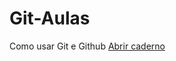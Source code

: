 # Git-Aulas
Como usar Git e Github
<a target="_blank" href="https://arthurfcosmo.github.io/Git-Aulas/aulas/1.criar_repositorio.html">Abrir caderno</a><br>
